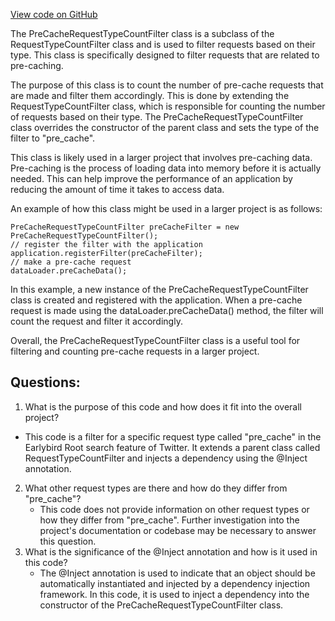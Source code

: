 [View code on GitHub](https://github.com/misbahsy/the-algorithm/src/java/com/twitter/search/earlybird_root/filters/PreCacheRequestTypeCountFilter.java)

The PreCacheRequestTypeCountFilter class is a subclass of the RequestTypeCountFilter class and is used to filter requests based on their type. This class is specifically designed to filter requests that are related to pre-caching. 

The purpose of this class is to count the number of pre-cache requests that are made and filter them accordingly. This is done by extending the RequestTypeCountFilter class, which is responsible for counting the number of requests based on their type. The PreCacheRequestTypeCountFilter class overrides the constructor of the parent class and sets the type of the filter to "pre_cache". 

This class is likely used in a larger project that involves pre-caching data. Pre-caching is the process of loading data into memory before it is actually needed. This can help improve the performance of an application by reducing the amount of time it takes to access data. 

An example of how this class might be used in a larger project is as follows:

```
PreCacheRequestTypeCountFilter preCacheFilter = new PreCacheRequestTypeCountFilter();
// register the filter with the application
application.registerFilter(preCacheFilter);
// make a pre-cache request
dataLoader.preCacheData();
```

In this example, a new instance of the PreCacheRequestTypeCountFilter class is created and registered with the application. When a pre-cache request is made using the dataLoader.preCacheData() method, the filter will count the request and filter it accordingly. 

Overall, the PreCacheRequestTypeCountFilter class is a useful tool for filtering and counting pre-cache requests in a larger project.
## Questions: 
 1. What is the purpose of this code and how does it fit into the overall project?
   - This code is a filter for a specific request type called "pre_cache" in the Earlybird Root search feature of Twitter. It extends a parent class called RequestTypeCountFilter and injects a dependency using the @Inject annotation.
2. What other request types are there and how do they differ from "pre_cache"?
   - This code does not provide information on other request types or how they differ from "pre_cache". Further investigation into the project's documentation or codebase may be necessary to answer this question.
3. What is the significance of the @Inject annotation and how is it used in this code?
   - The @Inject annotation is used to indicate that an object should be automatically instantiated and injected by a dependency injection framework. In this code, it is used to inject a dependency into the constructor of the PreCacheRequestTypeCountFilter class.